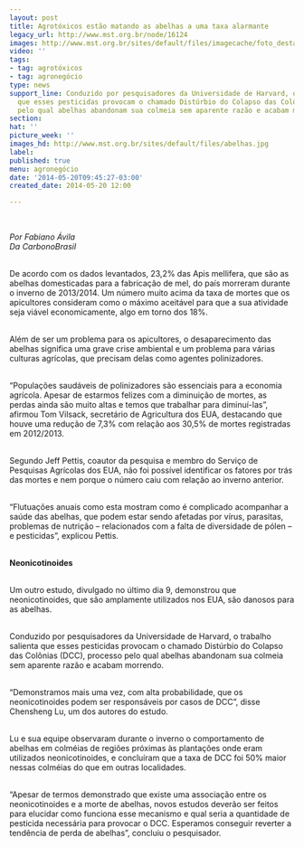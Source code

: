 ```yaml
---
layout: post
title: Agrotóxicos estão matando as abelhas a uma taxa alarmante
legacy_url: http://www.mst.org.br/node/16124
images: http://www.mst.org.br/sites/default/files/imagecache/foto_destaque/abelhas.jpg
video: ''
tags:
- tag: agrotóxicos
- tag: agronegócio
type: news
support_line: Conduzido por pesquisadores da Universidade de Harvard, o trabalho salienta
  que esses pesticidas provocam o chamado Distúrbio do Colapso das Colônias, processo
  pelo qual abelhas abandonam sua colmeia sem aparente razão e acabam morrendo.
section: 
hat: ''
picture_week: ''
images_hd: http://www.mst.org.br/sites/default/files/abelhas.jpg
label: 
published: true
menu: agronegócio
date: '2014-05-20T09:45:27-03:00'
created_date: 2014-05-20 12:00

---
```

<p><em><br></em></p><p><em>Por Fabiano Ávila<br>Da CarbonoBrasil</em></p><p><br>De acordo com os dados levantados, 23,2% das Apis mellifera, que são as abelhas domesticadas para a fabricação de mel, do país morreram durante o inverno de 2013/2014. Um número muito acima da taxa de mortes que os apicultores consideram como o máximo aceitável para que a sua atividade seja viável economicamente, algo em torno dos 18%.</p><p><br>Além de ser um problema para os apicultores, o desaparecimento das abelhas significa uma grave crise ambiental e um problema para várias culturas agrícolas, que precisam delas como agentes polinizadores.</p><p><br>“Populações saudáveis de polinizadores são essenciais para a economia agrícola. Apesar de estarmos felizes com a diminuição de mortes, as perdas ainda são muito altas e temos que trabalhar para diminuí-las”, afirmou Tom Vilsack, secretário de Agricultura dos EUA, destacando que houve uma redução de 7,3% com relação aos 30,5% de mortes registradas em 2012/2013.</p><p><br>Segundo Jeff Pettis, coautor da pesquisa e membro do Serviço de Pesquisas Agrícolas dos EUA, não foi possível identificar os fatores por trás das mortes e nem porque o número caiu com relação ao inverno anterior.</p><p><br>“Flutuações anuais como esta mostram como é complicado acompanhar a saúde das abelhas, que podem estar sendo afetadas por vírus, parasitas, problemas de nutrição – relacionados com a falta de diversidade de pólen – e pesticidas”, explicou Pettis.</p><p><br><strong>Neonicotinoides</strong></p><p><br>Um outro estudo, divulgado no último dia 9, demonstrou que neonicotinoides, que são amplamente utilizados nos EUA, são danosos para as abelhas.</p><p><br>Conduzido por pesquisadores da Universidade de Harvard, o trabalho salienta que esses pesticidas provocam o chamado Distúrbio do Colapso das Colônias (DCC), processo pelo qual abelhas abandonam sua colmeia sem aparente razão e acabam morrendo.</p><p><br>“Demonstramos mais uma vez, com alta probabilidade, que os neonicotinoides podem ser responsáveis por casos de DCC”, disse Chensheng Lu, um dos autores do estudo.</p><p><br>Lu e sua equipe observaram durante o inverno o comportamento de abelhas em colméias de regiões próximas às plantações onde eram utilizados neonicotinoides, e concluíram que a taxa de DCC foi 50% maior nessas colméias do que em outras localidades.</p><p><br>“Apesar de termos demonstrado que existe uma associação entre os neonicotinoides e a morte de abelhas, novos estudos deverão ser feitos para elucidar como funciona esse mecanismo e qual seria a quantidade de pesticida necessária para provocar o DCC. Esperamos conseguir reverter a tendência de perda de abelhas”, concluiu o pesquisador.</p><p>&nbsp;</p>
